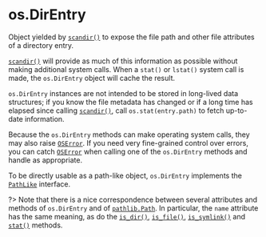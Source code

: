 # os.DirEntry

Object yielded by [`scandir()`](/modules/os/scandir.md) to expose the file path and other file attributes of a directory entry.

[`scandir()`](/modules/os/scandir.md) will provide as much of this information as possible without making additional system calls. When a `stat()` or `lstat()` system call is made, the `os.DirEntry` object will cache the result.

`os.DirEntry` instances are not intended to be stored in long-lived data structures; if you know the file metadata has changed or if a long time has elapsed since calling [`scandir()`](/modules/os/scandir.md), call `os.stat(entry.path)` to fetch up-to-date information.

Because the `os.DirEntry` methods can make operating system calls, they may also raise [`OSError`](/exceptions/OSError.md). If you need very fine-grained control over errors, you can catch [`OSError`](/exceptions/OSError.md) when calling one of the `os.DirEntry` methods and handle as appropriate.

To be directly usable as a path-like object, `os.DirEntry` implements the [`PathLike`](/modules/os/PathLike.md) interface.

?> Note that there is a nice correspondence between several attributes and methods of `os.DirEntry` and of [`pathlib.Path`](/modules/pathlib/Path/). In particular, the `name` attribute has the same meaning, as do the [`is_dir()`](/modules/os/DirEntry/is_dir.md), [`is_file()`](/modules/os/DirEntry/is_file.md), [`is_symlink()`](/modules/os/DirEntry/is_symlink.md) and [`stat()`](/modules/os/DirEntry/stat.md) methods.